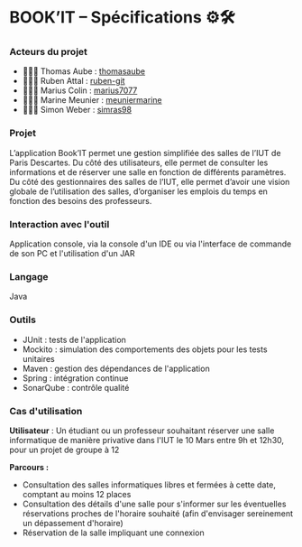 # BOOK’IT – Spécifications ⚙️🛠

### Acteurs du projet

* 👨🏻‍💻 Thomas Aube : [thomasaube](https://github.com/thomasaube)
* 👨🏻‍💻 Ruben Attal : [ruben-git](https://github.com/ruben-git)
* 👨🏻‍💻 Marius Colin : [marius7077](https://github.com/marius7077)
* 👩🏼‍💻 Marine Meunier : [meuniermarine](https://github.com/ViBiOh)
* 👨🏻‍💻 Simon Weber : [simras98](https://github.com/simras98)


### Projet

L’application Book’IT permet une gestion simplifiée des salles de l’IUT de Paris Descartes. Du côté des utilisateurs, elle permet de consulter les informations et de réserver une salle en fonction de différents paramètres. 
Du côté des gestionnaires des salles de l’IUT, elle permet d’avoir une vision globale de l’utilisation des salles, d’organiser les emplois du temps en fonction des besoins des professeurs. 


### Interaction avec l'outil

Application console, via la console d'un IDE ou via l'interface de commande de son PC et l'utilisation d'un JAR


### Langage

Java


### Outils 

* JUnit : tests de l'application
* Mockito : simulation des comportements des objets pour les tests unitaires
* Maven : gestion des dépendances de l'application
* Spring : intégration continue
* SonarQube : contrôle qualité


### Cas d'utilisation

**Utilisateur** : Un étudiant ou un professeur souhaitant réserver une salle informatique de manière privative dans l'IUT le 10 Mars entre 9h et 12h30, pour un projet de groupe à 12

**Parcours :**
* Consultation des salles informatiques libres et fermées à cette date, comptant au moins 12 places
* Consultation des détails d'une salle pour s'informer sur les éventuelles réservations proches de l'horaire souhaité (afin d'envisager sereinement un dépassement d'horaire)
* Réservation de la salle impliquant une connexion


